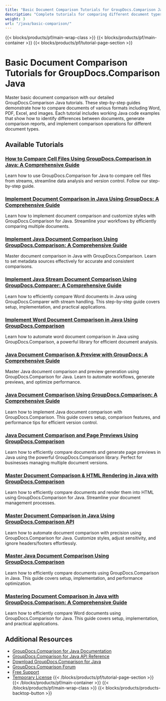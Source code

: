 ```yaml
---
title: "Basic Document Comparison Tutorials for GroupDocs.Comparison Java"
description: "Complete tutorials for comparing different document types such as Word, PDF, Excel, images and more using GroupDocs.Comparison for Java."
weight: 3
url: "/java/basic-comparison/"
---
```

{{< blocks/products/pf/main-wrap-class >}}
{{< blocks/products/pf/main-container >}}
{{< blocks/products/pf/tutorial-page-section >}}
# Basic Document Comparison Tutorials for GroupDocs.Comparison Java

Master basic document comparison with our detailed GroupDocs.Comparison Java tutorials. These step-by-step guides demonstrate how to compare documents of various formats including Word, PDF, Excel, and images. Each tutorial includes working Java code examples that show how to identify differences between documents, generate comparison reports, and implement comparison operations for different document types.

## Available Tutorials

### [How to Compare Cell Files Using GroupDocs.Comparison in Java&#58; A Comprehensive Guide](./compare-cell-files-groupdocs-java-streams/)
Learn how to use GroupDocs.Comparison for Java to compare cell files from streams, streamline data analysis and version control. Follow our step-by-step guide.

### [Implement Document Comparison in Java Using GroupDocs&#58; A Comprehensive Guide](./java-document-comparison-groupdocs-tutorial/)
Learn how to implement document comparison and customize styles with GroupDocs.Comparison for Java. Streamline your workflows by efficiently comparing multiple documents.

### [Implement Java Document Comparison Using GroupDocs.Comparison&#58; A Comprehensive Guide](./java-document-comparison-groupdocs-metadata-source/)
Master document comparison in Java with GroupDocs.Comparison. Learn to set metadata sources effectively for accurate and consistent comparisons.

### [Implement Java Stream Document Comparison Using GroupDocs.Comparer&#58; A Comprehensive Guide](./java-stream-document-comparison-groupdocs/)
Learn how to efficiently compare Word documents in Java using GroupDocs.Comparer with stream handling. This step-by-step guide covers setup, implementation, and practical applications.

### [Implement Word Document Comparison in Java Using GroupDocs.Comparison](./word-document-comparison-groupdocs-java/)
Learn how to automate word document comparison in Java using GroupDocs.Comparison, a powerful library for efficient document analysis.

### [Java Document Comparison & Preview with GroupDocs&#58; A Comprehensive Guide](./master-java-document-comparison-preview-groupdocs/)
Master Java document comparison and preview generation using GroupDocs.Comparison for Java. Learn to automate workflows, generate previews, and optimize performance.

### [Java Document Comparison Using GroupDocs.Comparison&#58; A Comprehensive Guide](./java-document-comparison-groupdocs-comparison/)
Learn how to implement Java document comparison with GroupDocs.Comparison. This guide covers setup, comparison features, and performance tips for efficient version control.

### [Java Document Comparison and Page Previews Using GroupDocs.Comparison](./java-groupdocs-comparison-document-management/)
Learn how to efficiently compare documents and generate page previews in Java using the powerful GroupDocs.Comparison library. Perfect for businesses managing multiple document versions.

### [Master Document Comparison & HTML Rendering in Java with GroupDocs.Comparison](./master-groupdocs-comparison-java-document-html-rendering/)
Learn how to efficiently compare documents and render them into HTML using GroupDocs.Comparison for Java. Streamline your document management processes.

### [Master Document Comparison in Java Using GroupDocs.Comparison API](./mastering-document-comparison-java-groupdocs/)
Learn how to automate document comparison with precision using GroupDocs.Comparison for Java. Customize styles, adjust sensitivity, and ignore headers/footers effortlessly.

### [Master Java Document Comparison Using GroupDocs.Comparison](./java-groupdocs-comparison-document-management-guide/)
Learn how to efficiently compare documents using GroupDocs.Comparison in Java. This guide covers setup, implementation, and performance optimization.

### [Mastering Document Comparison in Java with GroupDocs.Comparison&#58; A Comprehensive Guide](./document-comparison-groupdocs-java/)
Learn how to efficiently compare Word documents using GroupDocs.Comparison for Java. This guide covers setup, implementation, and practical applications.

## Additional Resources

- [GroupDocs.Comparison for Java Documentation](https://docs.groupdocs.com/comparison/java/)
- [GroupDocs.Comparison for Java API Reference](https://reference.groupdocs.com/comparison/java/)
- [Download GroupDocs.Comparison for Java](https://releases.groupdocs.com/comparison/java/)
- [GroupDocs.Comparison Forum](https://forum.groupdocs.com/c/comparison)
- [Free Support](https://forum.groupdocs.com/)
- [Temporary License](https://purchase.groupdocs.com/temporary-license/)
{{< /blocks/products/pf/tutorial-page-section >}}
{{< /blocks/products/pf/main-container >}}
{{< /blocks/products/pf/main-wrap-class >}}
{{< blocks/products/products-backtop-button >}}